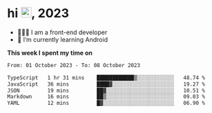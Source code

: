 <h1> hi <img src="https://raw.githubusercontent.com/blackcater/blackcater/main/images/Hi.gif" height="24" />, 2023 </h1>

- 🧑🏻‍💻 I am a front-end developer
- 🌱 I’m currently learning Android

**This week I spent my time on** 

<!--START_SECTION:waka-->

```txt
From: 01 October 2023 - To: 08 October 2023

TypeScript   1 hr 31 mins    ████████████▒░░░░░░░░░░░░   48.74 %
JavaScript   36 mins         ████▓░░░░░░░░░░░░░░░░░░░░   19.27 %
JSON         19 mins         ██▓░░░░░░░░░░░░░░░░░░░░░░   10.51 %
Markdown     16 mins         ██▒░░░░░░░░░░░░░░░░░░░░░░   09.03 %
YAML         12 mins         █▓░░░░░░░░░░░░░░░░░░░░░░░   06.90 %
```

<!--END_SECTION:waka-->
